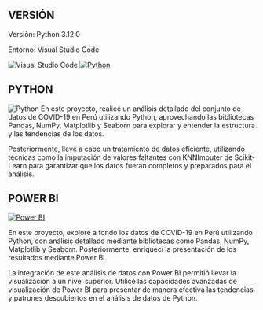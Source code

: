 ## VERSIÓN 
Versiòn: Python 3.12.0  


Entorno: Visual Studio Code

![Visual Studio Code](https://img.shields.io/badge/Visual_Studio_Code-0078D4?style=for-the-badge&logo=visual%20studio%20code&logoColor=white)
[![Python](https://img.shields.io/badge/Python-FFD43B?style=for-the-badge&logo=python&logoColor=blue)](https://www.python.org/)


## PYTHON

![Python](https://img.shields.io/badge/Python-3776AB?style=for-the-badge&logo=python&logoColor=white)
En este proyecto, realicé un análisis detallado del conjunto de datos de COVID-19 en Perú utilizando Python, aprovechando las 
bibliotecas Pandas, NumPy, Matplotlib y Seaborn para explorar y entender la estructura y las tendencias de los datos.

Posteriormente, llevé a cabo un tratamiento de datos eficiente, utilizando técnicas como la imputación de valores faltantes 
con KNNImputer de Scikit-Learn para garantizar que los datos fueran completos y preparados para el análisis.

## POWER BI

[![Power BI](https://img.shields.io/badge/PowerBI-F2C811?style=for-the-badge&logo=Power%20BI&logoColor=white)](https://powerbi.microsoft.com/)

En este proyecto, exploré a fondo los datos de COVID-19 en Perú utilizando Python, con análisis detallado mediante bibliotecas como Pandas, NumPy, Matplotlib y Seaborn. Posteriormente, enriquecí la presentación de los resultados mediante Power BI.

La integración de este análisis de datos con Power BI permitió llevar la visualización a un nivel superior. Utilicé las 
capacidades avanzadas de visualización de Power BI para presentar de manera efectiva las tendencias y patrones descubiertos 
en el análisis de datos de Python.





